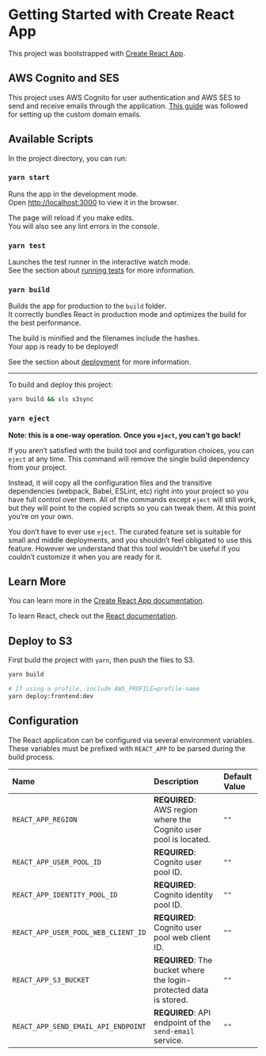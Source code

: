 # Getting Started with Create React App

This project was bootstrapped with [Create React App](https://github.com/facebook/create-react-app).

## AWS Cognito and SES

This project uses AWS Cognito for user authentication and AWS SES to send and receive emails through the application.
[This guide](https://medium.com/responsetap-engineering/easily-create-email-addresses-for-your-route53-custom-domain-589d099dd0f2) was followed for setting up the custom domain emails.

## Available Scripts

In the project directory, you can run:

### `yarn start`

Runs the app in the development mode.\
Open [http://localhost:3000](http://localhost:3000) to view it in the browser.

The page will reload if you make edits.\
You will also see any lint errors in the console.

### `yarn test`

Launches the test runner in the interactive watch mode.\
See the section about [running tests](https://facebook.github.io/create-react-app/docs/running-tests) for more information.

### `yarn build`

Builds the app for production to the `build` folder.\
It correctly bundles React in production mode and optimizes the build for the best performance.

The build is minified and the filenames include the hashes.\
Your app is ready to be deployed!

See the section about [deployment](https://facebook.github.io/create-react-app/docs/deployment) for more information.

---

To build and deploy this project:

```bash
yarn build && sls s3sync
```

### `yarn eject`

**Note: this is a one-way operation. Once you `eject`, you can’t go back!**

If you aren’t satisfied with the build tool and configuration choices, you can `eject` at any time. This command will remove the single build dependency from your project.

Instead, it will copy all the configuration files and the transitive dependencies (webpack, Babel, ESLint, etc) right into your project so you have full control over them. All of the commands except `eject` will still work, but they will point to the copied scripts so you can tweak them. At this point you’re on your own.

You don’t have to ever use `eject`. The curated feature set is suitable for small and middle deployments, and you shouldn’t feel obligated to use this feature. However we understand that this tool wouldn’t be useful if you couldn’t customize it when you are ready for it.

## Learn More

You can learn more in the [Create React App documentation](https://facebook.github.io/create-react-app/docs/getting-started).

To learn React, check out the [React documentation](https://reactjs.org/).

## Deploy to S3

First build the project with `yarn`, then push the files to S3.

```bash
yarn build

# If using a profile, include AWS_PROFILE=profile-name
yarn deploy:frontend:dev
```

## Configuration

The React application can be configured via several environment variables. These variables must be prefixed with `REACT_APP` to be parsed during the build process.

| Name                                | Description                                                        | Default Value |
| :---------------------------------- | :----------------------------------------------------------------- | :------------ |
| `REACT_APP_REGION`                  | **REQUIRED**: AWS region where the Cognito user pool is located.   | `""`          |
| `REACT_APP_USER_POOL_ID`            | **REQUIRED**: Cognito user pool ID.                                | `""`          |
| `REACT_APP_IDENTITY_POOL_ID`        | **REQUIRED**: Cognito identity pool ID.                            | `""`          |
| `REACT_APP_USER_POOL_WEB_CLIENT_ID` | **REQUIRED**: Cognito user pool web client ID.                     | `""`          |
| `REACT_APP_S3_BUCKET`               | **REQUIRED**: The bucket where the login-protected data is stored. | `""`          |
| `REACT_APP_SEND_EMAIL_API_ENDPOINT` | **REQUIRED**: API endpoint of the `send-email` service.            | `""`          |
